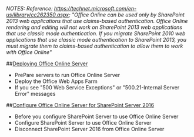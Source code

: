 *NOTES:* 
*Reference: https://technet.microsoft.com/en-us/library/cc262350.aspx; "Office Online can be used only by SharePoint 2013 web applications that use claims-based authentication. Office Online rendering and editing will not work on SharePoint 2013 web applications that use classic mode authentication. If you migrate SharePoint 2010 web applications that use classic mode authentication to SharePoint 2013, you must migrate them to claims-based authentication to allow them to work with Office Online"*

##[Deploying Office Online Server](https://technet.microsoft.com/en-us/library/jj219455(v=office.16).aspx)
* PrePare servers to run Office Online Server
* Deploy the Office Web Apps Farm
* If you see "500 Web Service Exceptions" or "500.21-Internal Server Error" messages

##[Configure Office Online Server for SharePoint Server 2016](https://technet.microsoft.com/en-us/library/ff431687(v=office.16).aspx)
* Before you configure SharePoint Server to use Office Online Server
* Configure SharePoint Server to use Office Online Server
* Disconnect SharePoint Server 2016 from Office Online Server

